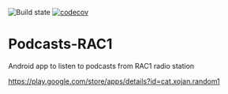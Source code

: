 ![Build state](https://travis-ci.org/xojan/Podcasts-RAC1.svg) [![codecov](https://codecov.io/gh/xojan/Podcasts-RAC1/branch/master/graph/badge.svg)](https://codecov.io/gh/xojan/Podcasts-RAC1)


# Podcasts-RAC1
Android app to listen to podcasts from RAC1 radio station

https://play.google.com/store/apps/details?id=cat.xojan.random1


